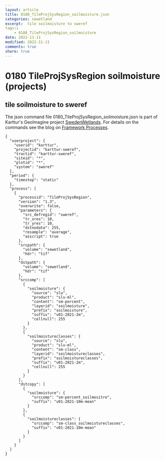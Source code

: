 ```yaml
---
layout: article
title: 0180_TileProjSysRegion_soilmoisture.json
categories: sewetland
excerpt:  tile soilmoisture to sweref 
tags:: 
    - 0180_TileProjSysRegion_soilmoisture
date: 2022-11-11
modified: 2022-11-11
comments: true
share: true
---
```


# 0180 TileProjSysRegion soilmoisture (projects)

##  tile soilmoisture to sweref 

The json command file <span class='file'>0180_TileProjSysRegion_soilmoisture.json</span> is part of Karttur's GeoImagine project [<span class='project'>SwedenWetlands</span>](https://karttur.github.io/geoimagine03-proj-wetland-se/index.html). For details on the commands see the blog on [Framework Processes](https://karttur.github.io/geoimagine03-docs-procpack/).

```
{
  "userproject": {
    "userid": "karttur",
    "projectid": "karttur-sweref",
    "tractid": "karttur-sweref",
    "siteid": "*",
    "plotid": "*",
    "system": "sweref"
  },
  "period": {
    "timestep": "static"
  },
  "process": [
    {
      "processid": "TileProjSysRegion",
      "version": "1.3",
      "overwrite": false,
      "parameters": {
        "src_defregid": "sweref",
        "tr_xres": 10,
        "tr_yres": 10,
        "dstnodata": 255,
        "resample": "average",
        "asscript": true
      },
      "srcpath": {
        "volume": "sewetland",
        "hdr": "tif"
      },
      "dstpath": {
        "volume": "sewetland",
        "hdr": "tif"
      },
      "srccomp": [
        {
          "soilmoisture": {
            "source": "slu",
            "product": "slu-ml",
            "content": "sm-percent",
            "layerid": "soilmoisture",
            "prefix": "soilmoisture",
            "suffix": "v01-2021-2m",
            "cellnull": 255
          }
        },
        {
          "soilmoistureclasses": {
            "source": "slu",
            "product": "slu-ml",
            "content": "sm-class",
            "layerid": "soilmoistureclasses",
            "prefix": "soilmoistureclasses",
            "suffix": "v01-2021-2m",
            "cellnull": 255
          }
        }
      ],
      "dstcopy": [
        {
          "soilmoisture": {
            "srccomp": "sm-percent_soilmositre",
            "suffix": "v01-2021-10m-mean"
          }
        },
        {
          "soilmoistureclasses": {
            "srccomp": "sm-class_soilmoistureclasses",
            "suffix": "v01-2021-10m-mean"
          }
        }
      ]
    }
  ]
}
```
